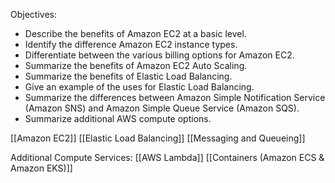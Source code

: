 Objectives:
- Describe the benefits of Amazon EC2 at a basic level.
- Identify the difference Amazon EC2 instance types.
- Differentiate between the various billing options for Amazon EC2.
- Summarize the benefits of Amazon EC2 Auto Scaling.
- Summarize the benefits of Elastic Load Balancing.
- Give an example of the uses for Elastic Load Balancing.
- Summarize the differences between Amazon Simple Notification Service (Amazon SNS) and Amazon Simple Queue Service (Amazon SQS).
- Summarize additional AWS compute options.

[[Amazon EC2]]
[[Elastic Load Balancing]]
[[Messaging and Queueing]]

Additional Compute Services:
[[AWS Lambda]]
[[Containers (Amazon ECS & Amazon EKS)]]